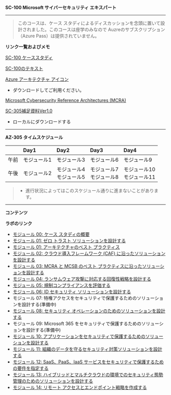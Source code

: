 **SC-100 Microsoft サイバーセキュリティ エキスパート**
***
> このコースは、ケース スタディによるディスカッションを念頭に置いて設計されました。このコースは座学のみなので Auzreのサブスクリプション（Azure Pass）は提供されていません。

**リンク一覧およびメモ**

[SC-100 ケーススタディ](https://github.com/MicrosoftLearning/SC-100-Microsoft-Cybersecurity-Architect.ja-jp)

[SC-100のテキスト](https://learn.microsoft.com/ja-jp/training/courses/sc-100t00?wt.mc_id=esi_m2l_content_wwl#study-guide)

[Azure アーキテクチャ アイコン](https://docs.microsoft.com/ja-jp/azure/architecture/icons/)
  - ダウンロードしてご利用ください。

[Microsoft Cybersecurity Reference Architectures (MCRA)](https://aka.ms/MCRA)

[SC-305補足資料Ver1.0](https://github.com/naonao71/note/blob/main/AZ-305/AZ-305%E8%A3%9C%E8%B6%B3%E8%B3%87%E6%96%99v1.0.pdf)

- ローカルにダウンロードする

***
**AZ-305 タイムスケジュール**

| |Day1|Day2|Day3|Day4|
|:----|:----|:----|:----|:----|
|午前|モジュール1|モジュール3|モジュール6|モジュール9|
|午後|モジュール2|モジュール4</BR>モジュール5|モジュール7</BR>モジュール8|モジュール10</BR>モジュール11|
> - 進行状況によってはこのスケジュール通りに進まないことがあります。 
***

**コンテンツ**



**ラボのリンク**
- [モジュール 00: ケース スタディの概要](https://github.com/MicrosoftLearning/SC-100-Microsoft-Cybersecurity-Architect.ja-jp/blob/main/Instructions/CaseStudyv2/00-Case%20study%20introduction.md)
- [モジュール 01: ゼロ トラスト ソリューションを設計する](https://github.com/MicrosoftLearning/SC-100-Microsoft-Cybersecurity-Architect.ja-jp/blob/main/Instructions/CaseStudyv2/01a-Build_security_strategy.md)
- [モジュール 01: アーキテクチャのベスト プラクティス](https://github.com/MicrosoftLearning/SC-100-Microsoft-Cybersecurity-Architect.ja-jp/blob/main/Instructions/CaseStudyv2/01b-Architecture_best_practices.md)
- [モジュール 02: クラウド導入フレームワーク (CAF) に沿ったソリューションを設計する](https://github.com/MicrosoftLearning/SC-100-Microsoft-Cybersecurity-Architect.ja-jp/blob/main/Instructions/CaseStudyv2/02-Design_solutions_CAF.md)
- [モジュール 03: MCRA と MCSB のベスト プラクティスに沿ったソリューションを設計する](https://github.com/MicrosoftLearning/SC-100-Microsoft-Cybersecurity-Architect.ja-jp/blob/main/Instructions/CaseStudyv2/03-Best_practices_MCRA_MCSB.md)
- [モジュール 04: ランサムウェア攻撃に対応する回復性戦略を設計する](https://github.com/MicrosoftLearning/SC-100-Microsoft-Cybersecurity-Architect.ja-jp/blob/main/Instructions/CaseStudyv2/04-Design_resiliency_strategy_ransomware.md)
- [モジュール 05: 規制コンプライアンスを評価する](https://github.com/MicrosoftLearning/SC-100-Microsoft-Cybersecurity-Architect.ja-jp/blob/main/Instructions/CaseStudyv2/05-Evaluate_regulatory_compliance.md)
- [モジュール 06:  ID セキュリティ ソリューションを設計する](https://github.com/MicrosoftLearning/SC-100-Microsoft-Cybersecurity-Architect.ja-jp/blob/main/Instructions/CaseStudyv2/06-Design_solutions_identity_access_management.md)
- モジュール 07: 特権アクセスをセキュリティで保護するためのソリューションを設計する(準備中)
- [モジュール 08: セキュリティ オペレーションのためのソリューションを設計する](https://github.com/MicrosoftLearning/SC-100-Microsoft-Cybersecurity-Architect.ja-jp/blob/main/Instructions/CaseStudyv2/08-Design_solutions_security_operations.md)
- モジュール 09: Microsoft 365 をセキュリティで保護するためのソリューションを設計する(準備中)
- [モジュール 10: アプリケーションをセキュリティで保護するためのソリューションを設計する](https://github.com/MicrosoftLearning/SC-100-Microsoft-Cybersecurity-Architect.ja-jp/blob/main/Instructions/CaseStudyv2/10-Design_solutions_securing_applications.md)
- [モジュール 11: 組織のデータを守るセキュリティ対策ソリューションを設計する](https://github.com/MicrosoftLearning/SC-100-Microsoft-Cybersecurity-Architect.ja-jp/blob/main/Instructions/CaseStudyv2/11-Design_solutions_securing_organizations_data.md)
- [モジュール 12: SaaS、PaaS、IaaS サービスをセキュリティで保護するための要件を指定する](https://github.com/MicrosoftLearning/SC-100-Microsoft-Cybersecurity-Architect.ja-jp/blob/main/Instructions/CaseStudyv2/12-Specify_requirements_securing_PaaS_IaaS_and_SaaS.md)
- [モジュール 13: ハイブリッドとマルチクラウドの環境でのセキュリティ態勢管理のためのソリューションを設計する](https://github.com/MicrosoftLearning/SC-100-Microsoft-Cybersecurity-Architect.ja-jp/blob/main/Instructions/CaseStudyv2/13-Evaluate_security_posture.md)
- [モジュール 14: リモート アクセスとエンドポイント戦略を作成する](https://github.com/MicrosoftLearning/SC-100-Microsoft-Cybersecurity-Architect.ja-jp/blob/main/Instructions/CaseStudyv2/14-Design_solutions_securing_server_client_endpoints.md)